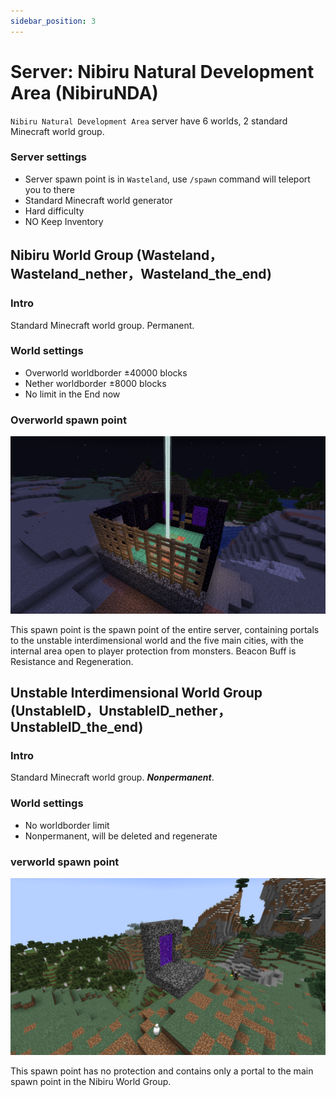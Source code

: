```yaml
---
sidebar_position: 3
---
```


# Server: Nibiru Natural Development Area (NibiruNDA)

`Nibiru Natural Development Area` server have 6 worlds, 2 standard Minecraft world group.

### Server settings

- Server spawn point is in `Wasteland`, use `/spawn` command will teleport you to there
- Standard Minecraft world generator
- Hard difficulty
- NO Keep Inventory


## Nibiru World Group (Wasteland，Wasteland_nether，Wasteland_the_end)

### Intro

Standard Minecraft world group. Permanent.

### World settings

- Overworld worldborder ±40000 blocks
- Nether worldborder ±8000 blocks
- No limit in the End now

### Overworld spawn point

![wasteland-spawn](../../../../../static/img/worlds/wasteland-spawn.png)

This spawn point is the spawn point of the entire server, containing portals to the unstable interdimensional world and the five main cities, with the internal area open to player protection from monsters. Beacon Buff is Resistance and Regeneration.


## Unstable Interdimensional World Group (UnstableID，UnstableID_nether，UnstableID_the_end)

### Intro

Standard Minecraft world group. ***Nonpermanent***.

### World settings

- No worldborder limit
- Nonpermanent, will be deleted and regenerate

### verworld spawn point

![unstableid-spawn](../../../../../static/img/worlds/unstableid-spawn.png)

This spawn point has no protection and contains only a portal to the main spawn point in the Nibiru World Group.